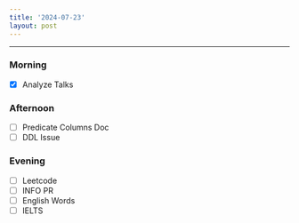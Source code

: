 ```yaml
---
title: '2024-07-23'
layout: post
---
```


---

### Morning

- [x] Analyze Talks

### Afternoon

- [ ] Predicate Columns Doc
- [ ] DDL Issue

### Evening

- [ ] Leetcode
- [ ] INFO PR
- [ ] English Words
- [ ] IELTS
